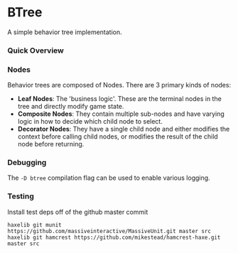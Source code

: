 # BTree

A simple behavior tree implementation. 

### **Quick Overview**

### Nodes

Behavior trees are composed of Nodes. There are 3 primary kinds of nodes:
* **Leaf Nodes**: The 'business logic'. These are the terminal nodes in the tree and directly modify game state.
* **Composite Nodes**: They contain multiple sub-nodes and have varying logic in how to decide which child node to select.
* **Decorator Nodes**: They have a single child node and either modifies the context before calling child nodes, or modifies the result of the child node before returning.

### Debugging
The `-D btree` compilation flag can be used to enable various logging.

### Testing

Install test deps off of the github master commit
```
haxelib git munit https://github.com/massiveinteractive/MassiveUnit.git master src
haxelib git hamcrest https://github.com/mikestead/hamcrest-haxe.git master src
```

